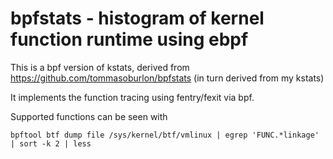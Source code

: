 # bpfstats - histogram of kernel function runtime using ebpf

This is a bpf version of kstats, derived from
https://github.com/tommasoburlon/bpfstats
(in turn derived from my kstats)

It implements the function tracing using fentry/fexit via bpf.

Supported functions can be seen with
```
bpftool btf dump file /sys/kernel/btf/vmlinux | egrep 'FUNC.*linkage' | sort -k 2 | less
```
